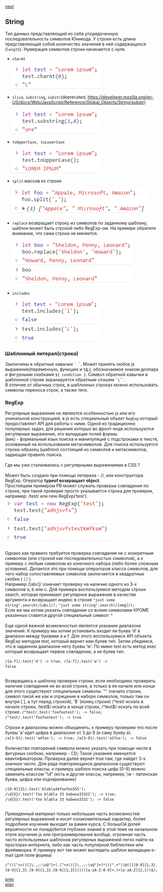<a href="05.md">next</a>

<h2>String</h2>

<div>
Тип данных представляющий из себя упорядоченную последовательность символов Юникода.
У строки есть длина представляющая собой количество значений в ней содержащихся (<code>length</code>).
Нумерация символов строки начинается с нуля.
</div>

<ul>
<li>

<code>charAt</code>
<div>
<img src="media/04-1.png">
</div>

</li>
<li>

<code>slice</code>,
<code>substring</code>,
<code>substr</code>(deprecated, https://developer.mozilla.org/en-US/docs/Web/JavaScript/Reference/Global_Objects/String/substr)

<div>
<img src="media/04-2.png">
</div>
</li>
<li>

<code>toUpperCase, toLowerCase</code>
<div>
<img src="media/04-3.png">
</div>
</li>
<li>

<code>split</code> массив из строки
<div>
<img src="media/04-4.png">
</div>
</li>
<li>

<code>replace</code> возвращает строку из символов по заданному шаблону,
шаблон может быть строкой либо RegExp-ом. На примере обратите внимание, что сама строка не меняется.
<div>
<img src="media/04-5.png">
</div>
</li>
<li>

<code>includes</code>
<div>
<img src="media/04-6.png">
</div>

</li>

</ul>


<h3>Шаблонный литерал(строка)</h3>

<div>
Заключены в обратные кавычки <code>` `</code>.
Может принять любое js выражение(переменную, функцию и тд.), обозначаемое знаком доллара и фигурными скобками <code>${ condition }</code>.
Символ обратной кавычки в шаблонной строке экранируется обратным слэшем <code>`\``</code>.
<br/>
В отличие от обычных строк, в шаблонных строках можно использовать символы переноса строк, а также теги.
</div>


<h3>RegExp</h3>

<div>
Регулярные выражения не являются особенностью js или его уникальной конструкцией,
в js есть специальный объект <code>RegExp</code> который предоставляет API для работы с ними.
Одной из традиционно популярных задач,
для решения которых во фронт-енде используются регулярные выражения, это валидация полей формы.
</div>

<div>
(вик) - формальный язык поиска и манипуляций с подстроками в тексте,
основанный на использовании метасимволов.
Для поиска используется строка-образец (шаблон) состоящий из символов и метасимволов, задающая правило поиска.
</div>

<br/>

<div>
Где мы уже сталкивались с регулярными выражениями в CSS ?
</div>

<br/>

<div>
Может быть создано при помощи литерала - //, или конструктора RegExp. 
Оператор <strong>typeof возвращает object</strong>.
</div>

<div>
Простейшим примером РВ может служить проверка совпадения по строке, при такой проверке просто
указывается строка для проверки, например: /test/ или new RegExp(‘test’).
<br/>

<div>
<img src="media/04-7.png">
</div>

</div>

<br/>

<div>
Однако как правило требуется проверка совпадения не с конкретным символом (или строкой как последовательностью символов),
 а к примеру с любым символом из конечного набора (либо более сложным условием). Делается это при помощи операторов
класса символов, для чего набор сопоставляемых символов заключается в квадратные скобки ( <code>[]</code> ).
<br/>
Например /[abc]/ означает проверку на наличие одного из 3-х символов a, b или с.
Для примера воспользуемся методом строки search, которая принимает регулярное выражение в качестве аргумента и возвращает индекс в строке
<code>"just some string".search(/[abc]/);</code> <code>"just some string".search(/[omg]/);</code>
<br/>
Если же мы хотим указать совпадение со всеми символами КРОМЕ указанных ставится другой специальный символ: ^
</div>

<br/>

<div>
Еще одной важной возможностью является указание диапазона значений.
К примеру мы хотим установить входит ли буква ‘d’ в диапазон между буквами a и f.
Для этого воспользуемся API объекта RegExp методом test, который вернет нам булев тип.
Затем убедимся, что в заданном диапазоне нету буквы ‘w’.
По мимо test есть метод exec который возвращает первое совпадение, а не булев тип.

<code>/[a-f]/.test('d') -> true; /[a-f]/.test('w') -> false</code>
</div>

<br/>

<div>
Возвращаясь к шаблону проверки строки, если необходимо проверить наличие совпадения не во всей строке,
а только в ее начале или конце для этого существуют специальные символы: ‘^’ (начало строки, символ такой же как и отрицание в наборе символов, только там он внутри [ ], а тут перед строкой), ‘$’ (конец строки)
/^test/ искать в начале строки, /test$/ искать в конце строки, /^test$/ искать по всей строке.
<code>/^test/.test('foofootest'); -> false; /^test/.test('foofootest'); -> true</code>

</div>

<br/>

<div>
Строки и диапазоны можно объединять, к примеру проверим что после буквы ‘a’ идет цифра в диапазоне от 3 до 9 (и саму букву а).
<br/>
<code>/a[3-9]/.test('a4foo'); -> true; /a[3-9]/.test('a2foo'); -> false</code>
</div>

<br/>

<div>
Количество повторений символа можно указать при помощи числа в фигурных скобках, например - {3};
Такое указание именуется квантификатором.
Проверка далее вернет true там, где найдет 3-х значное число.
Для ряда повторяющихся диапазонов существуют специальные классы,
к примеру шаблон поиска цифр [0-9] можно заменить классом “\d” (есть и другие классы, например: \w - латинская буква, цифра или подчеркивание)

<code>/[0-9]{3}/.test('blabla44foofoo555');</code>
<br/>
<code>/\d{5}/.test('foo blabla 33 kabwoo33322'); -> true;  /\d{5}/.test('foo blabla 33 kabwoo3332'); -> false</code>
</div>

<br/>

<div>
Приведенный материал только небольшая часть возможностей регулярных выражений и носит ознакомительный характер, более подробное изучение выходит за рамки курса.
C большОй долей вероятности не понадобится глубоких знаний в этой теме на начальном этапе изучения js или программирование вообще, огромная часть часто используемых шаблонов регулярных выражений легко найти на просторах интернета, либо как часть популярной библиотеки или фреймворка.
К примеру вот так может выглядеть шаблон валидации e-mail (для поля формы)

<code>/^(([^<>()\[\]\\.,;:\s@"]+(\.[^<>()\[\]\\.,;:\s@"]+)*)|(".+"))@((\[[0-9]{1,3}\.[0-9]{1,3}\.[0-9]{1,3}\.[0-9]{1,3}])|(([a-zA-Z\-0-9]+\.)+[a-zA-Z]{2,}))$/;</code>
</div>

<a href="03.md">prev</a>
<br/>
<a href="00.md">plan</a>

